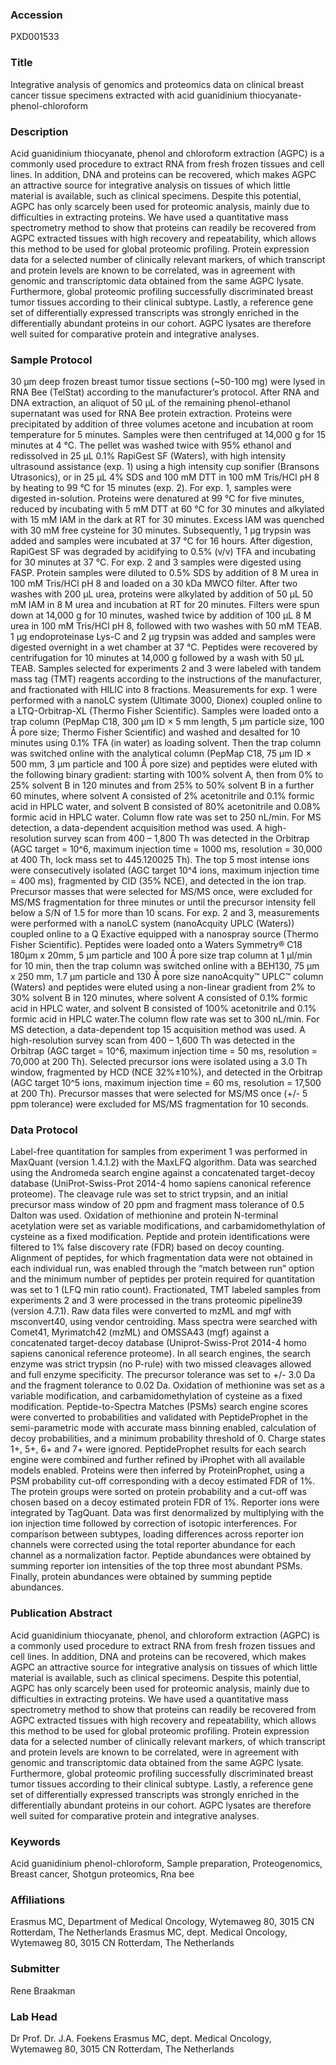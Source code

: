 ### Accession
PXD001533

### Title
Integrative analysis of genomics and proteomics data on clinical breast cancer tissue specimens extracted with acid guanidinium thiocyanate-phenol-chloroform

### Description
Acid guanidinium thiocyanate, phenol and chloroform extraction (AGPC) is a commonly used procedure to extract RNA from fresh frozen tissues and cell lines. In addition, DNA and proteins can be recovered, which makes AGPC an attractive source for integrative analysis on tissues of which little material is available, such as clinical specimens. Despite this potential, AGPC has only scarcely been used for proteomic analysis, mainly due to difficulties in extracting proteins. We have used a quantitative mass spectrometry method to show that proteins can readily be recovered from AGPC extracted tissues with high recovery and repeatability, which allows  this method to be used for global proteomic profiling. Protein expression data for a selected number of clinically relevant markers, of which transcript and protein levels are known to be correlated, was in agreement with genomic and transcriptomic data obtained from the same AGPC lysate. Furthermore, global proteomic profiling successfully discriminated breast tumor tissues according to their clinical subtype. Lastly, a reference gene set of differentially expressed transcripts was strongly enriched in the differentially abundant proteins in our cohort. AGPC lysates are therefore well suited for comparative protein and integrative analyses.

### Sample Protocol
30 μm deep frozen breast tumor tissue sections (~50-100 mg) were lysed in RNA Bee (TelStat) according to the manufacturer’s protocol. After RNA and DNA extraction, an aliquot of 50 µL of the remaining phenol-ethanol supernatant was used for RNA Bee protein extraction. Proteins were precipitated by addition of three volumes acetone and incubation at room temperature for 5 minutes. Samples were then centrifuged at 14,000 g for 15 minutes at 4 °C. The pellet was washed twice with 95% ethanol and redissolved in 25 µL 0.1% RapiGest SF (Waters), with high intensity ultrasound assistance (exp. 1) using a high intensity cup sonifier (Bransons Utrasonics), or in 25 µL 4% SDS and 100 mM DTT in 100 mM Tris/HCl pH 8 by heating to 99 °C for 15 minutes (exp. 2).  For exp. 1, samples were digested in-solution. Proteins were denatured at 99 °C for five minutes, reduced by incubating with 5 mM DTT at 60 °C for 30 minutes and alkylated with 15 mM IAM in the dark at RT for 30 minutes. Excess IAM was quenched with 30 mM free cysteine for 30 minutes. Subsequently, 1 μg trypsin was added and samples were incubated at 37 °C for 16 hours. After digestion, RapiGest SF was degraded by acidifying to 0.5% (v/v) TFA and incubating for 30 minutes at 37 °C. For exp. 2 and 3 samples were digested using FASP. Protein samples were diluted to 0.5% SDS by addition of 8 M urea in 100 mM Tris/HCl pH 8 and loaded on a 30 kDa MWCO filter. After two washes with 200 µL urea, proteins were alkylated by addition of 50 µL 50 mM IAM in 8 M urea and incubation at RT for 20 minutes. Filters were spun down at 14,000 g for 10 minutes, washed twice by addition of 100 µL 8 M urea in 100 mM Tris/HCl pH 8, followed with two washes with 50 mM TEAB. 1 μg endoproteinase Lys-C and 2 μg trypsin was added and samples were digested overnight in a wet chamber at 37 °C. Peptides were recovered by centrifugation for 10 minutes at 14,000 g followed by a wash with 50 µL TEAB. Samples selected for experiments 2 and 3 were labeled with tandem mass tag (TMT) reagents according to the instructions of the manufacturer, and fractionated with HILIC into 8 fractions. Measurements for exp. 1 were performed with a nanoLC system (Ultimate 3000, Dionex) coupled online to a LTQ-Orbitrap-XL (Thermo Fisher Scientific). Samples were loaded onto a trap column (PepMap C18, 300 μm ID × 5 mm length, 5 μm particle size, 100 Å pore size; Thermo Fisher Scientific) and washed and desalted for 10 minutes using 0.1% TFA (in water) as loading solvent. Then the trap column was switched online with the analytical column (PepMap C18, 75 μm ID × 500 mm, 3 μm particle and 100 Å pore size) and peptides were eluted with the following binary gradient: starting with 100% solvent A, then from 0% to 25% solvent B in 120 minutes and from 25% to 50% solvent B in a further 60 minutes, where solvent A consisted of 2% acetonitrile and 0.1% formic acid in HPLC water, and solvent B consisted of 80% acetonitrile and 0.08% formic acid in HPLC water. Column flow rate was set to 250 nL/min. For MS detection, a data-dependent acquisition method was used. A high-resolution survey scan from 400 – 1,800 Th was detected in the Orbitrap (AGC target = 10^6, maximum injection time = 1000 ms, resolution = 30,000 at 400 Th, lock mass set to 445.120025 Th). The top 5 most intense ions were consecutively isolated (AGC target 10^4 ions, maximum injection time = 400 ms),  fragmented by CID (35% NCE), and detected in the ion trap. Precursor masses that were selected for MS/MS once, were excluded for MS/MS fragmentation for three minutes or until the precursor intensity fell below a S/N of 1.5 for more than 10 scans. For exp. 2 and 3, measurements were performed with a nanoLC system (nanoAcquity UPLC (Waters)) coupled online to a Q Exactive equipped with a nanospray source (Thermo Fisher Scientific). Peptides were loaded onto a Waters Symmetry® C18 180µm x 20mm, 5 µm particle and 100 Å pore size trap column  at 1 µl/min for 10 min, then the trap column was switched online with a BEH130, 75 µm x 250 mm, 1.7 µm particle and 130 Å pore size nanoAcquity™ UPLC™ column (Waters) and peptides were eluted using a non-linear gradient from 2% to 30% solvent B in 120 minutes, where solvent A consisted of 0.1% formic acid in HPLC water, and solvent B consisted of 100% acetonitrile and 0.1% formic acid in HPLC water.The column flow rate was set to 300 nL/min. For MS detection, a data-dependent top 15 acquisition method was used. A high-resolution survey scan from 400 – 1,600 Th was detected in the Orbitrap (AGC target = 10^6, maximum injection time = 50 ms, resolution = 70,000 at 200 Th). Selected precursor ions were isolated using a 3.0 Th window, fragmented by HCD (NCE 32%±10%), and detected in the Orbitrap (AGC target 10^5 ions, maximum injection time = 60 ms, resolution = 17,500 at 200 Th). Precursor masses that were selected for MS/MS once (+/- 5 ppm tolerance)  were excluded for MS/MS fragmentation for 10 seconds.

### Data Protocol
Label-free quantitation for samples from experiment 1 was performed in MaxQuant (version 1.4.1.2) with the MaxLFQ algorithm. Data was searched using the Andromeda search engine against a concatenated target-decoy database (UniProt-Swiss-Prot 2014-4 homo sapiens canonical reference proteome). The cleavage rule was set to strict trypsin, and an initial precursor mass window of 20 ppm and fragment mass tolerance of 0.5 Dalton was used. Oxidation of methionine and protein N-terminal acetylation were set as variable modifications, and carbamidomethylation of cysteine as a fixed modification. Peptide and protein identifications were filtered to 1% false discovery rate (FDR) based on decoy counting. Alignment of peptides, for which fragmentation data were not obtained in each individual run, was enabled through the “match between run” option and the minimum number of peptides per protein required for quantitation was set to 1 (LFQ min ratio count). Fractionated, TMT labeled samples from experiments 2 and 3 were processed in the trans proteomic pipeline39 (version 4.7.1). Raw data files were converted to mzML and mgf with msconvert40, using vendor centroiding. Mass spectra were searched with Comet41, Myrimatch42 (mzML) and OMSSA43 (mgf) against a concatenated target-decoy database (Uniprot-Swiss-Prot 2014-4 homo sapiens canonical reference proteome). In all search engines, the search enzyme was strict trypsin (no P-rule) with two missed cleavages allowed and full enzyme specificity. The precursor tolerance was set to +/- 3.0 Da and the fragment tolerance to 0.02 Da. Oxidation of methionine was set as a variable modification, and carbamidomethylation of cysteine as a fixed modification. Peptide-to-Spectra Matches (PSMs) search engine scores were converted to probabilities and validated with PeptideProphet in the semi-parametric mode with accurate mass binning enabled, calculation of decoy probabilities, and a minimum probability threshold of 0. Charge states 1+, 5+, 6+ and 7+ were ignored. PeptideProphet results for each search engine were combined and further refined by iProphet with all available models enabled. Proteins were then inferred by ProteinProphet, using a PSM probability cut-off corresponding with a decoy estimated FDR of 1%. The protein groups were sorted on protein probability and a cut-off was chosen based on a decoy estimated protein FDR of 1%. Reporter ions were integrated by TagQuant. Data was first denormalized by multiplying with the ion injection time followed by correction of isotopic interferences. For comparison between subtypes, loading differences across reporter ion channels were corrected using the total reporter abundance for each channel as a normalization factor. Peptide abundances were obtained by summing reporter ion intensities of the top three most abundant PSMs. Finally, protein abundances were obtained by summing peptide abundances.

### Publication Abstract
Acid guanidinium thiocyanate, phenol, and chloroform extraction (AGPC) is a commonly used procedure to extract RNA from fresh frozen tissues and cell lines. In addition, DNA and proteins can be recovered, which makes AGPC an attractive source for integrative analysis on tissues of which little material is available, such as clinical specimens. Despite this potential, AGPC has only scarcely been used for proteomic analysis, mainly due to difficulties in extracting proteins. We have used a quantitative mass spectrometry method to show that proteins can readily be recovered from AGPC extracted tissues with high recovery and repeatability, which allows this method to be used for global proteomic profiling. Protein expression data for a selected number of clinically relevant markers, of which transcript and protein levels are known to be correlated, were in agreement with genomic and transcriptomic data obtained from the same AGPC lysate. Furthermore, global proteomic profiling successfully discriminated breast tumor tissues according to their clinical subtype. Lastly, a reference gene set of differentially expressed transcripts was strongly enriched in the differentially abundant proteins in our cohort. AGPC lysates are therefore well suited for comparative protein and integrative analyses.

### Keywords
Acid guanidinium phenol-chloroform, Sample preparation, Proteogenomics, Breast cancer, Shotgun proteomics, Rna bee

### Affiliations
Erasmus MC, Department of Medical Oncology, Wytemaweg 80, 3015 CN Rotterdam, The Netherlands
Erasmus MC, dept. Medical Oncology, Wytemaweg 80, 3015 CN Rotterdam, The Netherlands

### Submitter
Rene Braakman

### Lab Head
Dr Prof. Dr. J.A. Foekens
Erasmus MC, dept. Medical Oncology, Wytemaweg 80, 3015 CN Rotterdam, The Netherlands


